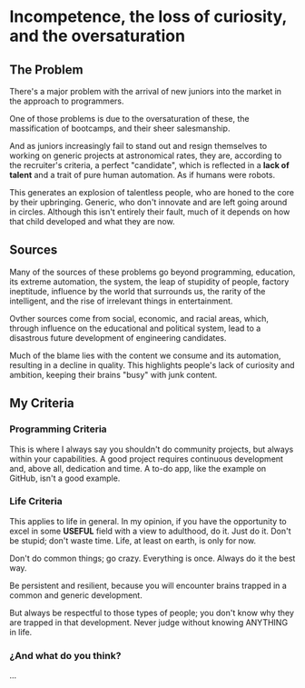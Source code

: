 # Incompetence, the loss of curiosity, and the oversaturation

## The Problem

There's a major problem with the arrival of new juniors into the market in the approach to programmers. 

One of those problems is due to the oversaturation of these, the massification of bootcamps, and their sheer salesmanship. 

And as juniors increasingly fail to stand out and resign themselves to working on generic projects at astronomical rates, they are, according to the recruiter's criteria, a perfect "candidate", which is reflected in a __**lack of talent**__ and a trait of pure human automation. As if humans were robots.

This generates an explosion of talentless people, who are honed to the core by their upbringing. Generic, who don't innovate and are left going around in circles. Although this isn't entirely their fault, much of it depends on how that child developed and what they are now.

## Sources 

Many of the sources of these problems go beyond programming, education, its extreme automation, the system, the leap of stupidity of people, factory ineptitude, influence by the world that surrounds us, the rarity of the intelligent, and the rise of irrelevant things in entertainment.

Ovther sources come from social, economic, and racial areas, which, through influence on the educational and political system, lead to a disastrous future development of engineering candidates.

Much of the blame lies with the content we consume and its automation, resulting in a decline in quality. This highlights people's lack of curiosity and ambition, keeping their brains "busy" with junk content.

## My Criteria

### Programming Criteria

This is where I always say you shouldn't do community projects, but always within your capabilities. A good project requires continuous development and, above all, dedication and time. A to-do app, like the example on GitHub, isn't a good example.

### Life Criteria

This applies to life in general. In my opinion, if you have the opportunity to excel in some __**USEFUL**__ field with a view to adulthood, do it. Just do it. Don't be stupid; don't waste time. Life, at least on earth, is only for now.

Don't do common things; go crazy. Everything is once. Always do it the best way.

Be persistent and resilient, because you will encounter brains trapped in a common and generic development.

But always be respectful to those types of people; you don't know why they are trapped in that development. Never judge without knowing ANYTHING in life.

### ¿And what do you think?

...

